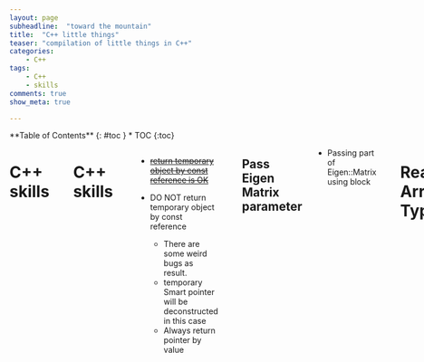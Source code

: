 ```yaml
---
layout: page
subheadline:  "toward the mountain"
title:  "C++ little things"
teaser: "compilation of little things in C++"
categories:
    - C++
tags:
    - C++
    - skills
comments: true
show_meta: true

---
```

<div class="row">
<div class="medium-9 medium-push-10 columns" markdown="1">
<div class="panel radius" markdown="1">
**Table of Contents**
{: #toc }
*  TOC
{:toc}
</div>
</div><!-- /.medium-4.columns -->



<div class="medium-14 medium-pull-3 columns" markdown="1">



<h1> C++ skills </h1>
<br> 
<br> 

C++ skills
===
<br> 

* <del>[return temporary object by const reference is OK](http://herbsutter.com/2008/01/01/gotw-88-a-candidate-for-the-most-important-const/) </del>
* DO NOT return temporary object by const reference

	* There are some weird bugs as result.
	* temporary Smart pointer will be deconstructed in this case
	* Always return pointer by value
<br> 


Pass Eigen Matrix parameter
---
* Passing part of Eigen::Matrix using block
<pre>
<code>
/// function decleration
func(Eigen::Ref<Eigen::Matrix<3,1> >);

Eigen::Matrix<3,1> mat;
func(
	mat.block(startRow
			, startCol
			, rows
			, cols)
);




</code>
</pre>

# Read Array Type

	int *ptrs[10]; // ptrs is an array of ten pointers to int
	int &refs[10] = /* ? */; // error: no arrays of references
	int (*Parray)[10] = &arr; // Parray points to an array of ten ints
	int (&arrRef)[10] = arr; // arrRef refers to an array of ten ints

By default, type modifiers bind right to left. Reading the definition of ptrs from right to left (§ 2.3.3, p. 58) is easy: We see that we’re defining an array of size 10, named ptrs, that holds pointers to int.

Reading the definition of Parray from right to left isn’t as helpful. Because the
array dimension follows the name being declared, it can be easier to read array
declarations from the inside out rather than from right to left. Reading from the inside out makes it much easier to understand the type of Parray. We start by observing
that the parentheses around *Parray mean that Parray is a pointer. Looking right,
we see that Parray points to an array of size 10. Looking left, we see that the
elements in that array are ints. Thus, Parray is a pointer to an array of ten ints.
Similarly, (&arrRef) says that arrRef is a reference. The type to which it refers is
an array of size 10. That array holds elements of type int.

Of course, there are no limits on how many type modifiers can be used:

	int *(&arry)[10] = ptrs; // arry is a reference to an array of ten pointers

Reading this declaration from the inside out, we see that arry is a reference. Looking
right, we see that the object to which arry refers is an array of size 10. Looking left,

we see that the element type is pointer to int. Thus, arry is a reference to an array
of ten pointers.
> Tip
> It can be easier to understand array declarations by starting with the array’s name and reading them from the inside out.
</div><!-- /.medium-8.columns -->

</div><!-- /.row -->
